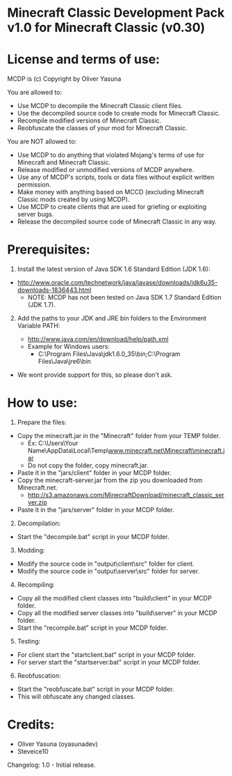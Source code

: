 Minecraft Classic Development Pack v1.0 for Minecraft Classic (v0.30)
=====================================================================

License and terms of use:
=========================
MCDP is (c) Copyright by Oliver Yasuna

You are allowed to:
- Use MCDP to decompile the Minecraft Classic client files.
- Use the decompiled source code to create mods for Minecraft Classic.
- Recompile modified versions of Minecraft Classic.
- Reobfuscate the classes of your mod for Minecraft Classic.

You are NOT allowed to:
- Use MCDP to do anything that violated Mojang's terms of use for Minecraft and Minecraft Classic.
- Release modified or unmodified versions of MCDP anywhere.
- Use any of MCDP's scripts, tools or data files without explicit written permission.
- Make money with anything based on MCCD (excluding Minecraft Classic mods created by using MCDP).
- Use MCDP to create clients that are used for griefing or exploiting server bugs.
- Release the decompiled source code of Minecraft Classic in any way.

Prerequisites:
==============
1) Install the latest version of Java SDK 1.6 Standard Edition (JDK 1.6):
- http://www.oracle.com/technetwork/java/javase/downloads/jdk6u35-downloads-1836443.html
	- NOTE: MCDP has not been tested on Java SDK 1.7 Standard Edition (JDK 1.7).
2) Add the paths to your JDK and JRE bin folders to the Environment Variable PATH:

	- http://www.java.com/en/download/help/path.xml
	- Example for Windows users:
		- C:\Program Files\Java\jdk1.6.0_35\bin;C:\Program Files\Java\jre6\bin
- We wont provide support for this, so please don't ask.

How to use:
===========
1) Prepare the files:
- Copy the minecraft.jar in the "Minecraft" folder from your TEMP folder.
	- Ex: C:\Users\Your Name\AppData\Local\Temp\www.minecraft.net\Minecraft\minecraft.jar
	- Do not copy the folder, copy minecraft.jar.
- Paste it in the "jars/client" folder in your MCDP folder.
- Copy the minecraft-server.jar from the zip you downloaded from Minecraft.net.
	- http://s3.amazonaws.com/MinecraftDownload/minecraft_classic_server.zip
- Paste it in the "jars/server" folder in your MCDP folder.

2) Decompilation:
- Start the "decompile.bat" script in your MCDP folder.

3) Modding:
- Modify the source code in "output\client\src" folder for client.
- Modify the source code in "output\server\src" folder for server.

4) Recompiling:
- Copy all the modified client classes into "build\client" in your MCDP folder.
- Copy all the modified server classes into "build\server" in your MCDP folder.
- Start the "recompile.bat" script in your MCDP folder.

5) Testing:
- For client start the "startclient.bat" script in your MCDP folder.
- For server start the "startserver.bat" script in your MCDP folder.

6) Reobfuscation:
- Start the "reobfuscate.bat" script in your MCDP folder.
- This will obfuscate any changed classes.

Credits:
========
- Oliver Yasuna (oyasunadev)
- Steveice10

Changelog:
1.0 - Initial release.